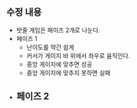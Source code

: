 ## 수정 내용
- 밧줄 게임은 페이즈 2개로 나눈다.
- 페이즈 1
	- 난이도를 약간 쉽게
	- 커서가 게이지 바 위에서 좌우로 움직인다.
	- 중앙 게이지에 맞추면 성공
	- 중앙 게이지에 맞추지 못하면 실패
- 페이즈 2
	- 